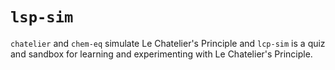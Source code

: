 # `lsp-sim`

`chatelier` and `chem-eq` simulate Le Chatelier's Principle and `lcp-sim` is a
quiz and sandbox for learning and experimenting with Le Chatelier's
Principle.
